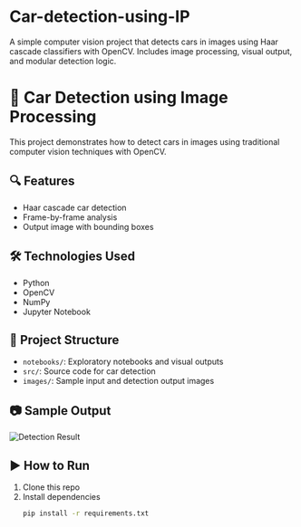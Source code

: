 # Car-detection-using-IP
A simple computer vision project that detects cars in images using Haar cascade classifiers with OpenCV. Includes image processing, visual output, and modular detection logic.
# 🚗 Car Detection using Image Processing

This project demonstrates how to detect cars in images using traditional computer vision techniques with OpenCV.

## 🔍 Features
- Haar cascade car detection
- Frame-by-frame analysis
- Output image with bounding boxes

## 🛠️ Technologies Used
- Python
- OpenCV
- NumPy
- Jupyter Notebook

## 📁 Project Structure
- `notebooks/`: Exploratory notebooks and visual outputs
- `src/`: Source code for car detection
- `images/`: Sample input and detection output images

## 📷 Sample Output
![Detection Result](images/detected_output.jpg)

## ▶️ How to Run
1. Clone this repo  
2. Install dependencies  
   ```bash
   pip install -r requirements.txt
